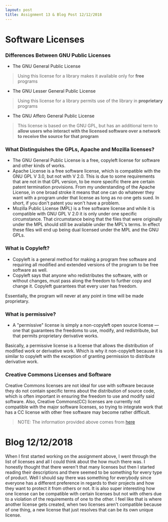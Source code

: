 ```yaml
---
layout: post
title: Assignment 13 & Blog Post 12/12/2018
---
```

# Software Licenses
### Differences Between GNU Public Licenses 
- The GNU General Public License
> Using this license for a library makes it available only for **free** programs 
- The GNU Lesser General Public License
> Using this license for a library permits use of the library in **proprietary** programs
- The GNU Affero General Public License
> This license is based on the GNU GPL, but has an additional term to **allow users who interact with the licensed software over a network to receive the source for that program**

### What Distinguishes the GPLs, Apache and Mozilla licenses?
- The GNU General Public License is a free, copyleft license for software and other kinds of works.
- Apache License is a free software license, which is compatible with the GNU GPL V 3.0, but not with V 2.0. This is due to some requirements that are not in that GPL version, to be more specific there are certain patent termination provisions. From my understanding of the Apache License, in one broad stroke it means that one can do whatever they want with a program under that license as long as no one gets sued. In short, if you don't patent you won't have a problem.
- Mozilla Public License (MPL) is a free software license and while it is compatible with GNU GPL V 2.0 it is only under one specific circumstance. That circumstance being that the files that were originally under the MPL should still be available under the MPL's terms. In effect these files will end up being dual licensed under the MPL and the GNU GPLs.

### What is Copyleft?
- Copyleft is a general method for making a program free software and requiring all modified and extended versions of the program to be free software as well.
- Copyleft says that anyone who redistributes the software, with or without changes, must pass along the freedom to further copy and change it. Copyleft guarantees that every user has freedom.

Essentially, the program will never at any point in time will be made proprietary. 

### What is permissive?
- A "permissive" license is simply a non-copyleft open source license — one that guarantees the freedoms to use, modify, and redistribute, but that permits proprietary derivative works. 

Basically, a permissive license is a license that allows the distribution of modified work or derivative work. Which is why
it non-copyleft because it is similar to copyleft with the exception of granting permission to distribute derivative work.

### Creative Commons Licenses and Software 
Creative Commons licenses are not ideal for use with software because they do not contain specific terms about the distribution
of source code, which is often important in ensuring the freedom to use and modify said software. Also, Creative Commons(CC)
licenses are currently not compatible with the major software licenses, so trying to integrate work that has a CC license with
other free software may become rather difficult.


> NOTE: The information provided above comes from [here](https://www.gnu.org/licenses/)

# Blog 12/12/2018
When I first started working on the assignment above, I went through the list of licenses and all I could think about the how much there was. I honestly thought that there weren't that many licenses but then I started reading their descriptions and there seemed to be something for every type of product. Well I should say there was something for everybody since everyone has a different preference in regards to their projects and how they want to protect it from others or not. It is also super interesting how one license can be compatible with certain licenses but not with others due to a violation of the requirements of one to the other. I feel like that is where another license gets created, when two licenses aren't compatible because of one thing, a new license that just resolves that can be its own unique license.
